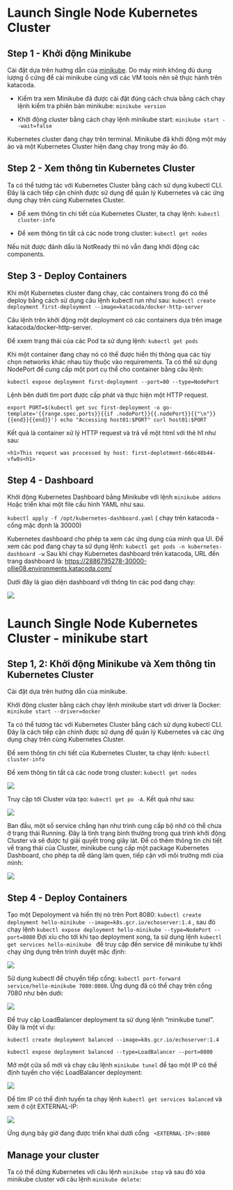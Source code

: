 # Launch Single Node Kubernetes Cluster

## Step 1 - Khởi động Minikube
Cài đặt dựa trên hướng dẫn của [minikube](https://minikube.sigs.k8s.io/docs/start/). Do máy mình không đủ dung lượng ổ cứng để cài minikube cùng với các VM tools nên sẽ thực hành trên katacoda.

- Kiểm tra xem Minikube đã được cài đặt đúng cách chưa bằng cách chạy lệnh kiểm tra phiên bản minikube: `minikube version`

- Khởi động cluster bằng cách chạy lệnh minikube start: `minikube start --wait=false`

Kubernetes cluster đang chạy trên terminal. Minikube đã khởi động một máy ảo và một Kubernetes Cluster hiện đang chạy trong máy ảo đó.


## Step 2 - Xem thông tin Kubernetes Cluster
Ta có thể tương tác với Kubernetes Cluster bằng cách sử dụng kubectl CLI. Đây là cách tiếp cận chính được sử dụng để quản lý Kubernetes và các ứng dụng chạy trên cùng Kubernetes Cluster. 

- Để xem thông tin chi tiết của Kubernetes Cluster, ta chạy lệnh: `kubectl cluster-info`

- Để xem thông tin tất cả các node trong cluster:  `kubectl get nodes`

Nếu nút được đánh dấu là NotReady thì nó vẫn đang khởi động các components.

## Step 3 - Deploy Containers
Khi một Kubernetes cluster đang chạy, các containers trong đó có thể deploy bằng cách sử dụng câu lệnh kubectl run như sau: `kubectl create deployment first-deployment --image=katacoda/docker-http-server`

Câu lệnh trên khởi động một deployment có các containers dựa trên image katacoda/docker-http-server.

Để xxem trạng thái của các Pod ta sử dụng lệnh: `kubectl get pods`

Khi một container đang chạy nó có thể được hiển thị thông qua các tùy chọn networks khác nhau tùy thuộc vào requirements. Ta có thể sử dụng NodePort để cung cấp một port cụ thể cho container bằng câu lệnh:

`kubectl expose deployment first-deployment --port=80 --type=NodePort`

Lệnh bên dưới tìm port được cấp phát và thực hiện một HTTP request.

`
export PORT=$(kubectl get svc first-deployment -o go-template='{{range.spec.ports}}{{if .nodePort}}{{.nodePort}}{{"\n"}}{{end}}{{end}}')
echo "Accessing host01:$PORT"
curl host01:$PORT
`

Kết quả là container xử lý HTTP request và trả về một html với thẻ h1 như sau:

`<h1>This request was processed by host: first-deplotment-666c48b44-vfw8s<h1>`

## Step 4 - Dashboard

Khởi động Kubernetes Dashboard bằng Minikube với lệnh `minikube addons` Hoặc triển khai một file cấu hình YAML như sau.

`kubectl apply -f /opt/kubernetes-dashboard.yaml` ( chạy trên katacoda - cổng mặc đọnh là 30000)
  
Kubernetes dashboard cho phép ta xem các ứng dụng của mình qua UI. Để xem các pod đang chạy ta sử dụng lệnh:
  `kubectl get pods -n kubernetes-dashboard -w`
Sau khi chạy Kubernetes dashboard trên katacoda, URL đến trang dashboard là: https://2886795278-30000-ollie08.environments.katacoda.com/
  
 Dưới đây là giao diện dashboard với thông tin các pod đang chạy:
  
  
   ![](images/kubedashboard.png)


# Launch Single Node Kubernetes Cluster - minikube start
## Step 1, 2: Khởi động Minikube và Xem thông tin Kubernetes Cluster

Cài đặt dựa trên hướng dẫn của minikube.

Khởi động cluster bằng cách chạy lệnh minikube start với driver là Docker: `minikube start --driver=docker`

Ta có thể tương tác với Kubernetes Cluster bằng cách sử dụng kubectl CLI. Đây là cách tiếp cận chính được sử dụng để quản lý Kubernetes và các ứng dụng chạy trên cùng Kubernetes Cluster.

Để xem thông tin chi tiết của Kubernetes Cluster, ta chạy lệnh: `kubectl cluster-info`

Để xem thông tin tất cả các node trong cluster: `kubectl get nodes`

![](images/lab1_1.png)

Truy cập tới Cluster vừa tạo: `kubectl get po -A`. Kết quả như sau:

![](images/lab1_2.png)

Ban đầu, một số service chẳng hạn như trình cung cấp bộ nhớ có thể chưa ở trạng thái Running. Đây là tình trạng bình thường trong quá trình khởi động Cluster và sẽ được tự giải quyết trong giây lát. Để có thêm thông tin chi tiết về trạng thái của Cluster, minikube cung cấp một package Kubernetes Dashboard, cho phép ta dễ dàng làm quen, tiếp cận với môi trường mới của mình:

![](images/lab1_3.png)

## Step 4 - Deploy Containers
Tạo một Depoloyment và hiển thị nó trên Port 8080:
`kubectl create deployment hello-minikube --image=k8s.gcr.io/echoserver:1.4` , sau đó chạy lệnh `kubectl expose deployment hello-minikube --type=NodePort --port=8080`
Đợi xíu cho tới khi tạo deployment xong, ta sử dụng lệnh `kubectl get services hello-minikube
` để truy cập đến service để minikube tự khởi chạy ứng dụng trên trình duyệt mặc định:

![](images/lab1_4.png)

Sử dụng kubectl để chuyển tiếp cổng: `kubectl port-forward service/hello-minikube 7080:8080`.  Ứng dụng đã có thể chạy trên cổng 7080 như bên dưới:

![](images/lab1_5.png)

Để truy cập LoadBalancer deployment ta sử dụng lệnh “minikube tunel”. Đây là một ví dụ:

`kubectl create deployment balanced --image=k8s.gcr.io/echoserver:1.4`

`kubectl expose deployment balanced --type=LoadBalancer --port=8080`

Mở một cửa sổ mới và chạy câu lệnh `minikube tunel` để tạo một IP có thể định tuyến cho việc LoadBalancer deployment:


![](images/lab1_6.png)

Để tìm IP có thể định tuyến ta chạy lệnh `kubectl get services balanced` và xem ở cột EXTERNAL-IP:


![](images/lab1_7.png)

Ứng dụng bây giờ đang được triển khai dưới cổng ` <EXTERNAL-IP>:8080`


## Manage your cluster

Ta có thể dừng Kubernetes với câu lệnh `minikube stop` và sau đó xóa minikube cluster với câu lệnh `minikube delete`:


